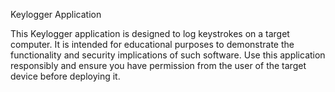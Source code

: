Keylogger Application

This Keylogger application is designed to log keystrokes on a target computer. It is intended for educational purposes to demonstrate the functionality and security implications of such software. Use this application responsibly and ensure you have permission from the user of the target device before deploying it.

